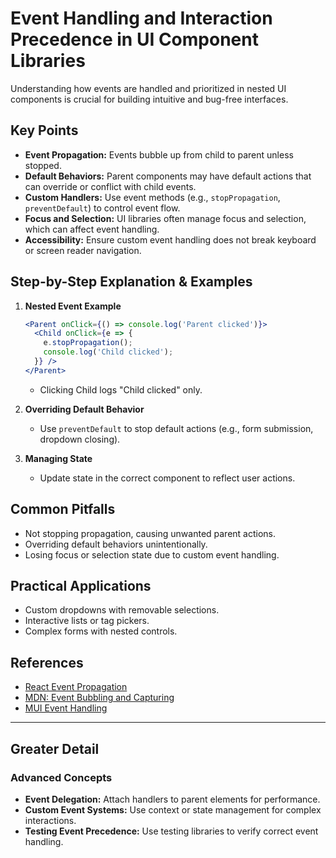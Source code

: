 # Event Handling and Interaction Precedence in UI Component Libraries

Understanding how events are handled and prioritized in nested UI components is crucial for building intuitive and bug-free interfaces.

## Key Points

- **Event Propagation:** Events bubble up from child to parent unless stopped.
- **Default Behaviors:** Parent components may have default actions that can override or conflict with child events.
- **Custom Handlers:** Use event methods (e.g., `stopPropagation`, `preventDefault`) to control event flow.
- **Focus and Selection:** UI libraries often manage focus and selection, which can affect event handling.
- **Accessibility:** Ensure custom event handling does not break keyboard or screen reader navigation.

## Step-by-Step Explanation & Examples

1. **Nested Event Example**
   ```jsx
   <Parent onClick={() => console.log('Parent clicked')}>
     <Child onClick={e => {
       e.stopPropagation();
       console.log('Child clicked');
     }} />
   </Parent>
   ```
   - Clicking Child logs "Child clicked" only.

2. **Overriding Default Behavior**
   - Use `preventDefault` to stop default actions (e.g., form submission, dropdown closing).

3. **Managing State**
   - Update state in the correct component to reflect user actions.

## Common Pitfalls

- Not stopping propagation, causing unwanted parent actions.
- Overriding default behaviors unintentionally.
- Losing focus or selection state due to custom event handling.

## Practical Applications

- Custom dropdowns with removable selections.
- Interactive lists or tag pickers.
- Complex forms with nested controls.

## References

- [React Event Propagation](https://react.dev/reference/react-dom/components/common#event-propagation)
- [MDN: Event Bubbling and Capturing](https://developer.mozilla.org/en-US/docs/Learn/JavaScript/Building_blocks/Events#event_bubbling_and_capture)
- [MUI Event Handling](https://mui.com/material-ui/guides/events/)

---

## Greater Detail

### Advanced Concepts

- **Event Delegation:** Attach handlers to parent elements for performance.
- **Custom Event Systems:** Use context or state management for complex interactions.
- **Testing Event Precedence:** Use testing libraries to verify correct event handling.